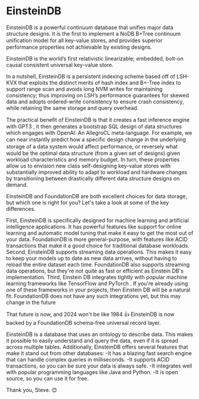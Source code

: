 # EinsteinDB

EinsteinDB is a powerful continuum database that unifies major data structure designs. It is the first to implement a NoDB B+Tree continuum uniﬁcation model for all key-value stores, and provides superior performance properties not achievable by existing designs. 

EinsteinDB is the world’s first relativistic linearizable; embedded, bolt-on causal consistent universal key-value store. 

In a nutshell, EinsteinDB is a persistent indexing scheme based off of LSH-KVX that exploits the distinct merits of hash index and B+-Tree index to support range scan and avoids long NVM writes for maintaining consistency; thus improving on LSH’s performance guarantees for skewed data and adopts ordered-write consistency to ensure crash consistency, while retaining the same storage and query overhead. 

The practical beneﬁt of EinsteinDB is that it creates a fast inference engine with GPT3 , it then generates a bootstrap SQL design of data structures which engages with OpenAI: An AllegroCL meta-language. For example, we can near instantly predict how a speciﬁc de­sign change in the underlying storage of a data system would aﬀect performance, or reversely what would be the optimal data structure (from a given set of designs) given workload characteristics and memory budget. In turn, these prop­erties allow us to envision new class self-designing key-value stores with substantially improved ability to adapt to workload and hardware changes by transitioning between drastically different data structure designs on demand.

EinsteinDB and FoundationDB are both excellent choices for data storage, but which one is right for you? Let's take a look at some of the key differences. 

First, EinsteinDB is specifically designed for machine learning and artificial intelligence applications. It has powerful features like support for online learning and automatic model tuning that make it easy to get the most out of your data. FoundationDB is more general-purpose, with features like ACID transactions that make it a good choice for traditional database workloads. 
Second, EinsteinDB supports streaming data operations. This makes it easy to keep your models up to date as new data arrives, without having to reload the entire dataset each time. FoundationDB also supports streaming data operations, but they're not quite as fast or efficient as Einstein DB's implementation. 
Third, Einstein DB integrates tightly with popular machine learning frameworks like TensorFlow and PyTorch . If you're already using one of these frameworks in your projects, then Einstein DB will be a natural fit. FoundationDB does not have any such integrations yet, but this may change in the future

That future is now, and 2024 won't be like 1984 👍  EinsteinDB is now backed by a FoundationDB schema-free universal record layer. 

EinsteinDB is a database that uses an ontology to describe data. This makes it possible to easily understand and query the data, even if it is spread across multiple tables. Additionally, EinsteinDB offers several features that make it stand out from other databases: 
-It has a blazing fast search engine that can handle complex queries in milliseconds. 
-It supports ACID transactions, so you can be sure your data is always safe. 
-It integrates well with popular programming languages like Java and Python. 
-It is open source, so you can use it for free.

Thank you, Steve. 😊 

